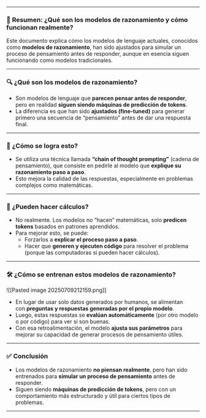 
---
### 🧠 **Resumen: ¿Qué son los modelos de razonamiento y cómo funcionan realmente?**

Este documento explica cómo los modelos de lenguaje actuales, conocidos como **modelos de razonamiento**, han sido ajustados para simular un proceso de pensamiento antes de responder, aunque en esencia siguen funcionando como modelos tradicionales.

---

### 🔍 **¿Qué son los modelos de razonamiento?**

- Son modelos de lenguaje que **parecen pensar antes de responder**, pero en realidad **siguen siendo máquinas de predicción de tokens**.
- La diferencia es que han sido **ajustados (fine-tuned)** para generar primero una secuencia de “pensamiento” antes de dar una respuesta final.

---

### 🧩 **¿Cómo se logra esto?**

- Se utiliza una técnica llamada **“chain of thought prompting”** (cadena de pensamiento), que consiste en pedirle al modelo que **explique su razonamiento paso a paso**.
- Esto mejora la calidad de las respuestas, especialmente en problemas complejos como matemáticas.

---

### 🧮 **¿Pueden hacer cálculos?**

- No realmente. Los modelos no “hacen” matemáticas, solo **predicen tokens** basados en patrones aprendidos.
- Para mejorar esto, se puede:
    - Forzarlos a **explicar el proceso paso a paso**.
    - Hacer que **generen y ejecuten código** para resolver el problema (porque las computadoras sí pueden hacer cálculos).

---

### 🛠️ **¿Cómo se entrenan estos modelos de razonamiento?**

![[Pasted image 20250709212159.png]]

- En lugar de usar solo datos generados por humanos, se alimentan con **preguntas y respuestas generadas por el propio modelo**.
- Luego, estas respuestas se **evalúan automáticamente** (por otro modelo o por código) para ver si son buenas.
- Con esa retroalimentación, el modelo **ajusta sus parámetros** para mejorar su capacidad de generar procesos de pensamiento útiles.

---

### ✅ **Conclusión**

- Los modelos de razonamiento **no piensan realmente**, pero han sido entrenados para **simular un proceso de pensamiento** antes de responder.
- Siguen siendo **máquinas de predicción de tokens**, pero con un comportamiento más estructurado y útil para ciertos tipos de problemas.

---